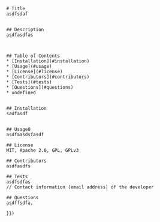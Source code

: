 
        
    # Title
    asdfsdaf

    
    ## Description
    asdfasdfas
    

    
    ## Table of Contents
    * [Installation](#installation)
    * [Usage](#usage)
    * [License](#license)
    * [Contributors](#contributors)
    * [Tests](#tests)
    * [Questions](#questions) 
    * undefined  
    

    ## Installation
    sadfasdf
    

    ## Usage0
    asdfaasdsfasdf

    ## License
    MIT, Apache 2.0, GPL, GPLv3

    ## Contributors
    asdfasdfs

    ## Tests
    asdfsdfas
    // Contact information (email address) of the developer
    
    ## Questions
    asdffsdfa,

    }})

    